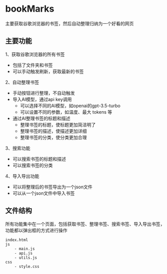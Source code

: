 # bookMarks

主要获取谷歌浏览器的书签，然后自动整理归纳为一个好看的网页

##  主要功能

1、获取谷歌浏览器的所有书签
- 包括了文件夹和书签
- 可以手动触发刷新，获取最新的书签
  

2、自动整理书签
- 手动按钮进行整理，不自动触发
- 导入AI模型，通过api key调用
    - 可以选择不同的AI模型，如openai的gpt-3.5-turbo
    - 可以设置不同的参数，如温度、最大 tokens 等
- 通过AI整理书签的标题和描述
    - 整理书签的标题，使标题更加简洁明了
    - 整理书签的描述，使描述更加详细
    - 整理书签的分类，使分类更加合理

3、搜索功能
- 可以搜索书签的标题和描述
- 可以搜索书签的分类

4、导入导出功能
- 可以将整理后的书签导出为一个json文件
- 可以从一个json文件中导入书签

## 文件结构

所有功能集中在一个页面，包括获取书签、整理书签、搜索书签、导入导出书签，功能都以弹出框的方式进行操作

```
index.html
js
    - main.js
    - api.js
    - utils.js
css
    - style.css
```
